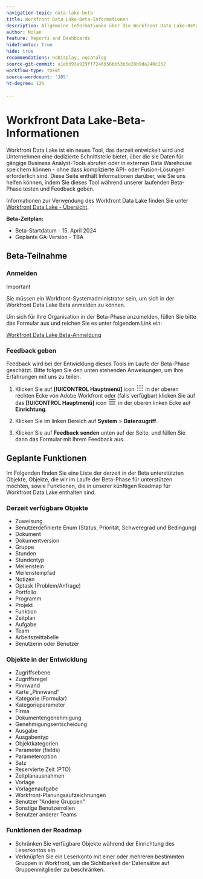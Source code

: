 ```yaml
---
navigation-topic: data-lake-beta
title: Workfront Data Lake-Beta-Informationen
description: Allgemeine Informationen über die Workfront Data Lake-Beta
author: Nolan
feature: Reports and Dashboards
hidefromtoc: true
hide: true
recommendations: noDisplay, noCatalog
source-git-commit: a1eb393a929ff7246056bb53b3e28b9da240c252
workflow-type: tm+mt
source-wordcount: '385'
ht-degree: 12%

---
```


# Workfront Data Lake-Beta-Informationen

Workfront Data Lake ist ein neues Tool, das derzeit entwickelt wird und Unternehmen eine dedizierte Schnittstelle bietet, über die sie Daten für gängige Business Analyst-Tools abrufen oder in externen Data Warehouse speichern können - ohne dass komplizierte API- oder Fusion-Lösungen erforderlich sind. Diese Seite enthält Informationen darüber, wie Sie uns helfen können, indem Sie dieses Tool während unserer laufenden Beta-Phase testen und Feedback geben.

Informationen zur Verwendung des Workfront Data Lake finden Sie unter [Workfront Data Lake - Übersicht](/help/quicksilver/reports-and-dashboards/data-lake/data-lake-overview.md).

**Beta-Zeitplan:**

* Beta-Startdatum - 15. April 2024
* Geplante GA-Version - TBA

## Beta-Teilnahme

### Anmelden

>[!IMPORTANT]
>
>Sie müssen ein Workfront-Systemadministrator sein, um sich in der Workfront Data Lake Beta anmelden zu können.

Um sich für Ihre Organisation in der Beta-Phase anzumelden, füllen Sie bitte das Formular aus und reichen Sie es unter folgendem Link ein:

[Workfront Data Lake Beta-Anmeldung](https://adobe.ly/workfrontdatalake)

### Feedback geben

Feedback wird bei der Entwicklung dieses Tools im Laufe der Beta-Phase geschätzt. Bitte folgen Sie den unten stehenden Anweisungen, um Ihre Erfahrungen mit uns zu teilen.

1. Klicken Sie auf **[!UICONTROL Hauptmenü]** icon ![Hauptmenü](/help/_includes/assets/main-menu-icon.png) in der oberen rechten Ecke von Adobe Workfront oder (falls verfügbar) klicken Sie auf das **[!UICONTROL Hauptmenü]** icon ![Hauptmenü](/help/_includes/assets/main-menu-icon-left-nav.png) in der oberen linken Ecke auf **Einrichtung**.

1. Klicken Sie im linken Bereich auf **System** > **Datenzugriff**.

1. Klicken Sie auf **Feedback senden** unten auf der Seite, und füllen Sie dann das Formular mit Ihrem Feedback aus.

## Geplante Funktionen

Im Folgenden finden Sie eine Liste der derzeit in der Beta unterstützten Objekte, Objekte, die wir im Laufe der Beta-Phase für unterstützen möchten, sowie Funktionen, die in unserer künftigen Roadmap für Workfront Data Lake enthalten sind.

### Derzeit verfügbare Objekte

* Zuweisung
* Benutzerdefinierte Enum (Status, Priorität, Schweregrad und Bedingung)
* Dokument
* Dokumentversion
* Gruppe
* Stunden
* Stundentyp
* Meilenstein
* Meilensteinpfad
* Notizen
* Optask (Problem/Anfrage)
* Portfolio
* Programm
* Projekt
* Funktion
* Zeitplan
* Aufgabe
* Team
* Arbeitszeittabelle
* Benutzerin oder Benutzer

### Objekte in der Entwicklung

* Zugriffsebene
* Zugriffsregel
* Pinnwand
* Karte „Pinnwand“
* Kategorie (Formular)
* Kategorieparameter
* Firma
* Dokumentengenehmigung
* Genehmigungsentscheidung
* Ausgabe
* Ausgabentyp
* Objektkategorien
* Parameter (fields)
* Parameteroption
* Satz
* Reservierte Zeit (PTO)
* Zeitplanausnahmen
* Vorlage
* Vorlagenaufgabe
* Workfront-Planungsaufzeichnungen
* Benutzer &quot;Andere Gruppen&quot;
* Sonstige Benutzerrollen
* Benutzer anderer Teams

### Funktionen der Roadmap

* Schränken Sie verfügbare Objekte während der Einrichtung des Leserkontos ein.
* Verknüpfen Sie ein Leserkonto mit einer oder mehreren bestimmten Gruppen in Workfront, um die Sichtbarkeit der Datensätze auf Gruppenmitglieder zu beschränken.

